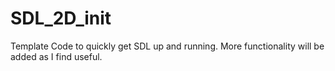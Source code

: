 # SDL_2D_init
Template Code to quickly get SDL up and running. More functionality will be added as I find useful.
